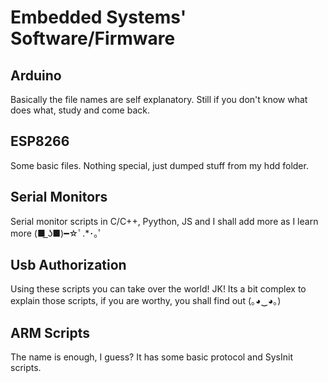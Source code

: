 # Embedded Systems' Software/Firmware

## Arduino

Basically the file names are self explanatory. Still if you don't know what does what, study and come back.

## ESP8266

Some basic files. Nothing special, just dumped stuff from my hdd folder.

## Serial Monitors

Serial monitor scripts in C/C++, Pyython, JS and I shall add more as I learn more    (■ ͟ʖ■)━☆ﾟ.*･｡ﾟ

## Usb Authorization

Using these scripts you can take over the world! JK! Its a bit complex to explain those scripts, if you are worthy, you shall find out (｡◕‿◕｡)

## ARM Scripts

The name is enough, I guess? It has some basic protocol and SysInit scripts.
